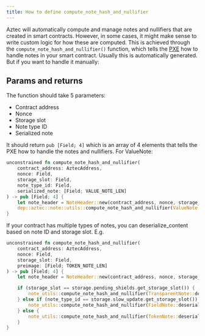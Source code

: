 ```yaml
---
title: How to define compute_note_hash_and_nullifier
---
```

<!-- This file is now hidden from docs (sidebars) but leaving it here in case we might need it. -->

Aztec will automatically compute and manage notes and nullifiers that are created in smart contracts. However, in some cases, it might make sense to write custom logic for how these are computed. This is achieved through the `compute_note_hash_and_nullifier()` function, which tells the [PXE](../../../../learn/concepts/pxe/main.md) how to handle notes in your smart contract. Usually this is automatically generated. But if you want to handle it manually:

## Params and returns

The function should take 5 parameters:

* Contract address
* Nonce
* Storage slot
* Note type ID
* Serialized note

It should return `pub [Field; 4]` which is an array of 4 elements that tells the PXE how to handle the notes and nullifiers. For ValueNote:

```rust
unconstrained fn compute_note_hash_and_nullifier(
    contract_address: AztecAddress,
    nonce: Field,
    storage_slot: Field,
    note_type_id: Field,
    serialized_note: [Field; VALUE_NOTE_LEN]
) -> pub [Field; 4] {
    let note_header = NoteHeader::new(contract_address, nonce, storage_slot);
    dep::aztec::note::utils::compute_note_hash_and_nullifier(ValueNote::deserialize_content, note_header, serialized_note)
}
```

If your contract has multiple types of notes, you can deserialize_content based on note ID and storage slot. E.g.

```rust
unconstrained fn compute_note_hash_and_nullifier(
    contract_address: AztecAddress,
    nonce: Field,
    storage_slot: Field,
    preimage: [Field; TOKEN_NOTE_LEN]
) -> pub [Field; 4] {
    let note_header = NoteHeader::new(contract_address, nonce, storage_slot);

    if (storage_slot == storage.pending_shields.get_storage_slot()) {
        note_utils::compute_note_hash_and_nullifier(TransparentNote::deserialize_content, note_header, preimage)
    } else if (note_type_id == storage.slow_update.get_storage_slot()) {
        note_utils::compute_note_hash_and_nullifier(FieldNote::deserialize_content, note_header, preimage)
    } else {
        note_utils::compute_note_hash_and_nullifier(TokenNote::deserialize_content, note_header, preimage)
    }
}
```